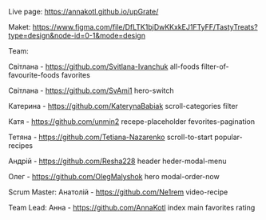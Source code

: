 Live page:
https://annakotl.github.io/upGrate/

Maket:
https://www.figma.com/file/DfLTK1bjDwKKxkEJ1FTyFF/TastyTreats?type=design&node-id=0-1&mode=design

Team:

  Світлана - https://github.com/Svitlana-Ivanchuk
    all-foods
    filter-of-favourite-foods
    favorites

  Світлана - https://github.com/SvAmi1
    hero-switch

  Катерина - https://github.com/KaterynaBabiak
    scroll-categories
    filter


  Катя - https://github.com/unmin2
    recepe-placeholder
    fevorites-pagination

  Тетяна - https://github.com/Tetiana-Nazarenko
    scroll-to-start
    popular-recipes

  Андрій - https://github.com/Resha228
    header
    heder-modal-menu

  Олег - https://github.com/OlegMalyshok
    hero
    modal-order-now

  Scrum Master:
  Анатолій - https://github.com/Ne1rem
    video-recipe

  Team Lead:
  Анна - https://github.com/AnnaKotl
    index
    main
    favorites
    rating
    

